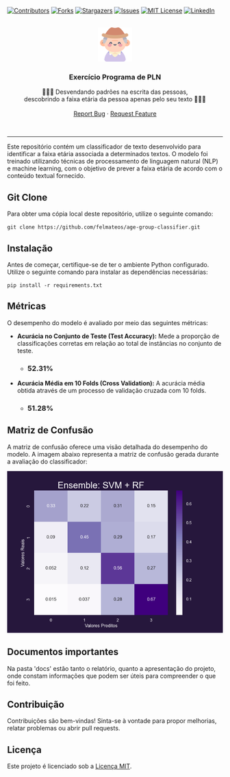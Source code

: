 <!-- Improved compatibility of back to top link: See: https://github.com/othneildrew/Best-README-Template/pull/73 -->
<a name="readme-top"></a>
<!--
*** Thanks for checking out the Best-README-Template. If you have a suggestion
*** that would make this better, please fork the repo and create a pull request
*** or simply open an issue with the tag "enhancement".
*** Don't forget to give the project a star!
*** Thanks again! Now go create something AMAZING! :D
-->



<!-- PROJECT SHIELDS -->
<!--
*** I'm using markdown "reference style" links for readability.
*** Reference links are enclosed in brackets [ ] instead of parentheses ( ).
*** See the bottom of this document for the declaration of the reference variables
*** for contributors-url, forks-url, etc. This is an optional, concise syntax you may use.
*** https://www.markdownguide.org/basic-syntax/#reference-style-links
-->

[![Contributors][contributors-shield]][contributors-url]
[![Forks][forks-shield]][forks-url]
[![Stargazers][stars-shield]][stars-url]
[![Issues][issues-shield]][issues-url]
[![MIT License][license-shield]][license-url]
[![LinkedIn][linkedin-shield]][linkedin-url]

<!-- PROJECT LOGO -->
<br />
<div align="center">
  <a href="https://github.com/github_username/repo_name">
    <img src="images/logo.png" alt="Logo" width="80" height="80">
  </a>

<h3 align="center">Exercício Programa de PLN</h3>

  <p align="center">
    👶👧👦 Desvendando padrões na escrita das pessoas, <br />
    descobrindo a faixa etária da pessoa apenas pelo seu texto 👨👩👴
    <br />
    <br />
    <a href="https://github.com/felmateos/age-group-classifier/issues">Report Bug</a>
    ·
    <a href="https://github.com/felmateos/age-group-classifier/issues">Request Feature</a>
  </p>
</div>

<br />

---

Este repositório contém um classificador de texto desenvolvido para identificar a faixa etária associada a determinados textos. O modelo foi treinado utilizando técnicas de processamento de linguagem natural (NLP) e machine learning, com o objetivo de prever a faixa etária de acordo com o conteúdo textual fornecido.

## Git Clone

Para obter uma cópia local deste repositório, utilize o seguinte comando:

```
git clone https://github.com/felmateos/age-group-classifier.git
```

## Instalação

Antes de começar, certifique-se de ter o ambiente Python configurado. Utilize o seguinte comando para instalar as dependências necessárias:

```
pip install -r requirements.txt
```

## Métricas

O desempenho do modelo é avaliado por meio das seguintes métricas:

- **Acurácia no Conjunto de Teste (Test Accuracy):** Mede a proporção de classificações corretas em relação ao total de instâncias no conjunto de teste.
  - ### 52.31%
- **Acurácia Média em 10 Folds (Cross Validation):** A acurácia média obtida através de um processo de validação cruzada com 10 folds.
  - ### 51.28%

## Matriz de Confusão

A matriz de confusão oferece uma visão detalhada do desempenho do modelo. A imagem abaixo representa a matriz de confusão gerada durante a avaliação do classificador:

![Matriz de Confusão](images/confusion_matrix.png)

## Documentos importantes

Na pasta 'docs' estão tanto o relatório, quanto a apresentação do projeto, onde constam informações que podem ser úteis para compreender o que foi feito.

## Contribuição

Contribuições são bem-vindas! Sinta-se à vontade para propor melhorias, relatar problemas ou abrir pull requests.

## Licença

Este projeto é licenciado sob a [Licença MIT](LICENSE).

[contributors-shield]: https://img.shields.io/github/contributors/felmateos/age-group-classifier.svg?style=for-the-badge
[contributors-url]: https://github.com/felmateos/age-group-classifier/graphs/contributors
[forks-shield]: https://img.shields.io/github/forks/felmateos/age-group-classifier.svg?style=for-the-badge
[forks-url]: https://github.com/felmateos/age-group-classifier/network/members
[stars-shield]: https://img.shields.io/github/stars/felmateos/age-group-classifier.svg?style=for-the-badge
[stars-url]: https://github.com/felmateos/age-group-classifier/stargazers
[issues-shield]: https://img.shields.io/github/issues/felmateos/age-group-classifier.svg?style=for-the-badge
[issues-url]: https://github.com/felmateos/age-group-classifier/issues
[license-shield]: https://img.shields.io/github/license/felmateos/age-group-classifier.svg?style=for-the-badge
[license-url]: https://github.com/felmateos/age-group-classifier/blob/master/LICENSE.txt
[linkedin-shield]: https://img.shields.io/badge/-LinkedIn-black.svg?style=for-the-badge&logo=linkedin&colorB=259
[linkedin-url]: https://linkedin.com/in/felmateos
